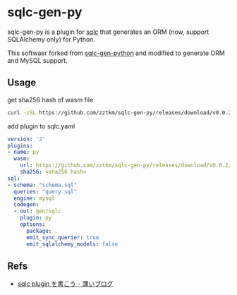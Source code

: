# sqlc-gen-py

sqlc-gen-py is a plugin for [sqlc](https://sqlc.dev/) that generates an ORM (now, support SQLAlchemy only) for Python.

This softwaer forked from [sqlc-gen-python](https://github.com/sqlc-dev/sqlc-gen-python) and modified to generate ORM and MySQL support.

## Usage

get sha256 hash of wasm file

```bash
curl -sSL https://github.com/zztkm/sqlc-gen-py/releases/download/v0.0.2/sqlc-gen-py.wasm.sha256
```

add plugin to sqlc.yaml
```yaml
version: '2'
plugins:
- name: py
  wasm:
    url: https://github.com/zztkm/sqlc-gen-py/releases/download/v0.0.2/sqlc-gen-py.wasm
    sha256: <sha256 hash>
sql:
- schema: "schema.sql"
  queries: "query.sql"
  engine: mysql
  codegen:
  - out: gen/sqlc
    plugin: py
    options:
      package: .
      emit_sync_querier: true
      emit_sqlalchemy_models: false
```

## Refs

- [sqlc plugin を書こう - 薄いブログ](https://orisano.hatenablog.com/entry/2023/09/06/010926)
